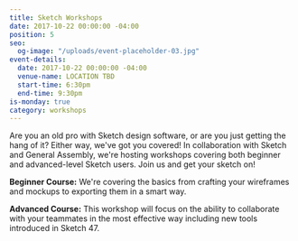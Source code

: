 ```yaml
---
title: Sketch Workshops
date: 2017-10-22 00:00:00 -04:00
position: 5
seo:
  og-image: "/uploads/event-placeholder-03.jpg"
event-details:
  date: 2017-10-22 00:00:00 -04:00
  venue-name: LOCATION TBD
  start-time: 6:30pm
  end-time: 9:30pm
is-monday: true
category: workshops
---
```


Are you an old pro with Sketch design software, or are you just getting the hang of it? Either way, we've got you covered! In collaboration with Sketch and General Assembly, we're hosting workshops covering both beginner and advanced-level Sketch users. Join us and get your sketch on!

**Beginner Course:** We're covering the basics from crafting your wireframes and mockups to exporting them in a smart way.

**Advanced Course:** This workshop will focus on the ability to collaborate with your teammates in the most effective way including new tools introduced in Sketch 47.